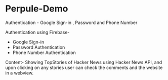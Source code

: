 # Perpule-Demo
Authentication - Google Sign-in , Password and Phone Number

Authentication using Firebase-
  - Google Sign-in
  - Password Authentication
  - Phone Number Authentication

Content- Showing TopStories of Hacker News using Hacker News API, and upon clicking on any stories user can check the comments and the website in a webview.
